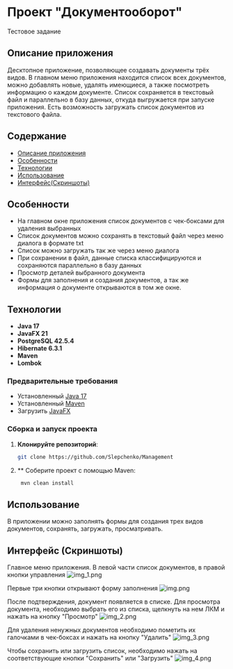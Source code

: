 # Проект "Документооборот"

Тестовое задание

## Описание приложения

Десктопное приложение, позволяющее создавать документы трёх видов. В главном меню приложения находится список
всех документов, можно добавлять новые, удалять имеющиеся, а также посмотреть информацию о каждом документе.
Список сохраняется в текстовый файл и параллельно в базу данных, откуда выгружается при запуске приложения. 
Есть возможность загружать список документов из текстового файла. 

## Содержание

- [Описание приложения](#описание)
- [Особенности](#особенности)
- [Технологии](#технологии)
- [Использование](#использование)
- [Интерфейс(Скриншоты)](#Интерфейс (Скриншоты))

## Особенности

- На главном окне приложения список документов с чек-боксами для удаления выбранных
- Список документов можно сохранять в текстовый файл через меню диалога в формате txt
- Список можно загружать так же через меню диалога
- При сохранении в файл, данные списка классифицируются и сохраняются параллельно в базу данных
- Просмотр деталей выбранного документа
- Формы для заполнения и создания документов, а так же информация о документе открываются в том же окне.

## Технологии

- **Java 17**
- **JavaFX 21**
- **PostgreSQL 42.5.4**
- **Hibernate 6.3.1**
- **Maven**
- **Lombok**

### Предварительные требования
- Установленный [Java 17](https://adoptium.net/)
- Установленный [Maven](https://maven.apache.org/)
- Загрузить [JavaFX](https://openjfx.io/)

### Сборка и запуск проекта

1. **Клонируйте репозиторий**:
   ```bash
   git clone https://github.com/Slepchenko/Management

2. ** Соберите проект с помощью Maven:
   ```bash
    mvn clean install

## Использование

В приложении можно заполнять формы для создания трех видов документов, сохранять, загружать, просматривать.

## Интерфейс (Скриншоты)

Главное меню приложения. В левой части список документов, в правой кнопки управления
![img_1.png](img_1.png)

Первые три кнопки открывают форму заполнения
![img.png](img.png)

После подтверждения, документ появляется в списке.
Для просмотра документа, необходимо выбрать его из списка, щелкнуть на нем ЛКМ и нажать на кнопку "Просмотр"
![img_2.png](img_2.png)

Для удаления ненужных документов необходимо пометить их галочками в чек-боксах и нажать на кнопку "Удалить"
![img_3.png](img_3.png)

Чтобы сохранить или загрузить список, необходимо нажать на соответствующие кнопки "Сохранить" или "Загрузить"
![img_4.png](img_4.png)


